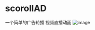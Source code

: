 # scorollAD
一个简单的广告轮播
视频直播动画
![image](https://github.com/weizhangCoder/scorollAD/gif/scorollAD.gif)
